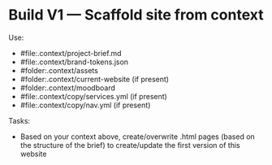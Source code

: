 # Build V1 — Scaffold site from context

Use:
- #file:.context/project-brief.md
- #file:.context/brand-tokens.json
- #folder:.context/assets
- #folder:.context/current-website (if present)
- #folder:.context/moodboard
- #file:.context/copy/services.yml (if present)
- #file:.context/copy/nav.yml (if present)

Tasks:
- Based on your context above, create/overwrite .html pages (based on the structure of the brief) to create/update the first version of this website
